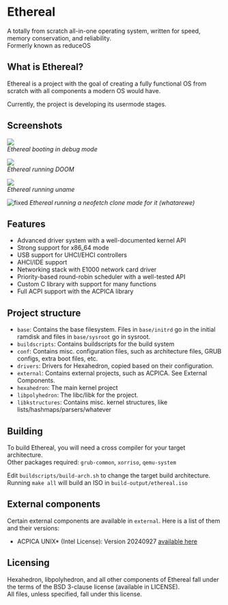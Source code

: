 # Ethereal

A totally from scratch all-in-one operating system, written for speed, memory conservation, and reliability.\
Formerly known as reduceOS

## What is Ethereal?

Ethereal is a project with the goal of creating a fully functional OS from scratch with all components a modern OS would have.

Currently, the project is developing its usermode stages.

## Screenshots
![](https://preview.redd.it/ethereal-smp-enabled-usb-supporting-multitasking-kernel-v0-ygmgdlm3dowe1.png?width=1620&format=png&auto=webp&s=0473ac09024c17cefb294c8570671e415866b915)\
*Ethereal booting in debug mode*


![](https://preview.redd.it/ethereal-smp-enabled-usb-supporting-multitasking-kernel-v0-ahe88a85dowe1.png?width=682&format=png&auto=webp&s=b435a1e0d57a91b7d4e0479f9649960b74a22de7)\
*Ethereal running DOOM*


![](https://preview.redd.it/ethereal-smp-enabled-usb-supporting-multitasking-kernel-v0-hspq2m58dowe1.png?width=640&crop=smart&auto=webp&s=8764354d2764cb8bfaa77d1a79f710485880d780)\
*Ethereal running uname*

![fixed](https://github.com/user-attachments/assets/bfdce356-5555-436b-990d-3aad65d22dea)
*Ethereal running a neofetch clone made for it (whatarewe)*

## Features
- Advanced driver system with a well-documented kernel API
- Strong support for x86_64 mode
- USB support for UHCI/EHCI controllers
- AHCI/IDE support
- Networking stack with E1000 network card driver
- Priority-based round-robin scheduler with a well-tested API
- Custom C library with support for many functions
- Full ACPI support with the ACPICA library

## Project structure
- `base`: Contains the base filesystem. Files in `base/initrd` go in the initial ramdisk and files in `base/sysroot` go in sysroot.
- `buildscripts`: Contains buildscripts for the build system
- `conf`: Contains misc. configuration files, such as architecture files, GRUB configs, extra boot files, etc.
- `drivers`: Drivers for Hexahedron, copied based on their configuration.
- `external`: Contains external projects, such as ACPICA. See External Components.
- `hexahedron`: The main kernel project
- `libpolyhedron`: The libc/libk for the project.
- `libkstructures`: Contains misc. kernel structures, like lists/hashmaps/parsers/whatever

## Building
To build Ethereal, you will need a cross compiler for your target architecture.\
Other packages required: `grub-common`, `xorriso`, `qemu-system`

Edit `buildscripts/build-arch.sh` to change the target build architecture. \
Running `make all` will build an ISO in `build-output/ethereal.iso`

## External components
Certain external components are available in `external`. Here is a list of them and their versions:
- ACPICA UNIX* (Intel License): Version 20240927 [available here](https://www.intel.com/content/www/us/en/developer/topic-technology/open/acpica/download.html)

## Licensing

Hexahedron, libpolyhedron, and all other components of Ethereal fall under the terms of the BSD 3-clause license (available in LICENSE).\
All files, unless specified, fall under this license.
